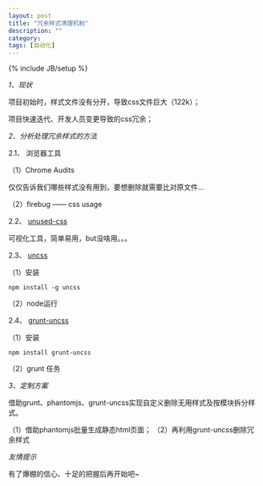 ```yaml
---
layout: post
title: "冗余样式清理机制"
description: ""
category: 
tags: [自动化]
---
```

{% include JB/setup %}

*1、现状*


项目初始时，样式文件没有分开，导致css文件巨大（122k）；

项目快速迭代、开发人员变更导致的css冗余；

*2、分析处理冗余样式的方法*


2.1、 浏览器工具

（1）Chrome Audits
	
仅仅告诉我们哪些样式没有用到，要想删除就需要比对原文件...

（2）firebug —— css usage

2.2、 [unused-css](http://unused-css.com "unused-css")

可视化工具，简单易用，but没啥用。。。

2.3、 [uncss](https://github.com/giakki/uncss "uncss")

（1）安装

	npm install -g uncss

（2）node运行

2.4、 [grunt-uncss](https://github.com/addyosmani/grunt-uncss "grunt-uncss")

（1）安装

	npm install grunt-uncss

（2）grunt 任务

*3、定制方案*


借助grunt、phantomjs、grunt-uncss实现自定义删除无用样式及按模块拆分样式。

（1）借助phantomjs批量生成静态html页面；
（2）再利用grunt-uncss删除冗余样式



*友情提示*


有了爆棚的信心、十足的把握后再开始吧~

